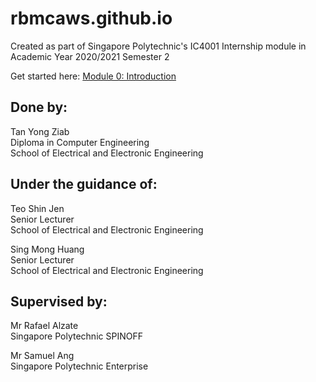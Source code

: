 # rbmcaws.github.io
Created as part of Singapore Polytechnic's IC4001 Internship module in Academic Year 2020/2021 Semester 2  

Get started here: [Module 0: Introduction](./modules/mod_intro.md)

## Done by:  
Tan Yong Ziab  
Diploma in Computer Engineering  
School of Electrical and Electronic Engineering

## Under the guidance of:  
Teo Shin Jen  
Senior Lecturer  
School of Electrical and Electronic Engineering  

Sing Mong Huang  
Senior Lecturer  
School of Electrical and Electronic Engineering

## Supervised by:  
Mr Rafael Alzate  
Singapore Polytechnic SPINOFF  

Mr Samuel Ang  
Singapore Polytechnic Enterprise
